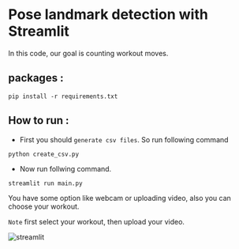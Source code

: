 # Pose landmark detection with Streamlit

In this code, our goal is counting workout moves.


## packages :
```
pip install -r requirements.txt
```

## How to run :

* First you should `generate csv files`. So run following command
```
python create_csv.py
```

* Now run follwing command.

```
streamlit run main.py
```

You have some option like webcam or uploading video, also you can choose your workout.

```Note``` first select your workout, then upload your video.

![streamlit](https://github.com/user-attachments/assets/70573c91-4fcd-46bf-a6f3-4e453d914615)
